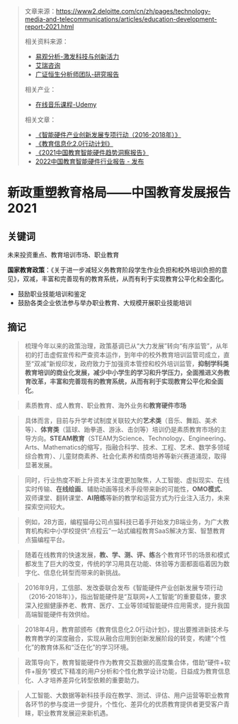 > 文章来源：https://www2.deloitte.com/cn/zh/pages/technology-media-and-telecommunications/articles/education-development-report-2021.html
>
> 相关资料来源：
>
> - [易观分析-激发科技与创新活力](https://www.analysys.cn/)
> - [艾瑞咨询](https://www.iresearch.com.cn/)
> - [广证恒生分析师团队-研究报告](http://www.yanjiubaogao.com/agency/g/guang_zheng_heng_sheng)
>
> 相关产业：
>
> - [在线音乐课程-Udemy](https://www.udemy.com/zh-cn/courses/music/)
>
> 相关文章：
>
> - [《智能硬件产业创新发展专项行动（2016-2018年）》](https://cingai.nankai.edu.cn/_upload/article/files/3f/30/8c0432ff45dc8e5f07f420f25c50/1e54ec6c-70e2-4983-a3da-65683d48c0b8.pdf)
> - [《教育信息化2.0行动计划》](http://www.moe.gov.cn/srcsite/A16/s3342/201804/t20180425_334188.html)
> - [《2021中国教育智能硬件趋势洞察报告》](https://ambchina.com/data/upload/image/20220226/2021%E5%B9%B4%E4%B8%AD%E5%9B%BD%E6%95%99%E8%82%B2%E6%99%BA%E8%83%BD%E7%A1%AC%E4%BB%B6%E8%B6%8B%E5%8A%BF%E6%B4%9E%E5%AF%9F-%E8%89%BE%E7%91%9E%E5%92%A8%E8%AF%A22021.pdf)
> - [2022中国教育智能硬件行业报告 - 发布](http://u.uin.com/ddm/uin_pic/ftp/7/14/202203012133220280/Umeeting20220301213322_605.pdf)

# 新政重塑教育格局——中国教育发展报告2021

## 关键词

未来投资重点、教育培训市场、职业教育

**国家教育政策**：《关于进一步减轻义务教育阶段学生作业负担和校外培训负担的意见》，双减，丰富和完善现有的教育系统，从而有利于实现教育公平化和全面化。

- 鼓励职业技能培训和鉴定
- 鼓励各类企业依法参与举办职业教育、大规模开展职业技能培训



## 摘记

> 梳理今年以来的政策治理，政策基调已从“大力发展”转向“有序监管”，从年初的打击虚假宣传和严查资本运作，到年中的校外教育培训监管司成立，直至“双减”新规印发，政府致力于加强资本管控和校外培训监管，**抑制学科类教育培训的商业化发展，减少中小学生的学习和升学压力，全面推进义务教育改革，丰富和完善现有的教育系统，从而有利于实现教育公平化和全面化**。

> 素质教育、成人教育、职业教育、海外业务和**教育硬件市场**

> 具体而言，目前与升学考试制度关联较大的**艺术类**（音乐、舞蹈、美术等）、**体育类**（篮球、跆拳道、游泳、击剑等）培训仍是素质教育市场的主导方向。**STEAM教育**（STEAM为Science、Technology、Engineering、Arts、Mathematics的缩写，指融合科学、技术、工程、艺术、数学多领域综合教育）、儿童财商素养、社会化素养和情商培养等新兴赛道涌现，取得显著发展。

> 同时，行业热度不断上升资本关注度更加聚焦，人工智能、虚拟现实、在线实时传输、**在线绘画**、辅助动画等技术手段带来新的可能性，**OMO模式**、双师课堂、翻转课堂、**AI陪练**等新的教学和运营方式为行业注入活力，未来探索空间较大。

> 例如，2B方面，编程猫母公司点猫科技已着手开始发力B端业务，为广大教育机构和中小学校提供“点程云”一站式编程教育SaaS解决方案、智慧教育点猫编程平台。

> 随着在线教育的快速发展，**教、学、测、评、练**各个教育环节的场景和模式都发生了巨大的改变，传统的学习用具在功能、体验等方面都面临着因为数字化、信息化转型而带来的新挑战。

> 2016年9月，工信部、发改委联合发布《智能硬件产业创新发展专项行动（2016-2018年）》，指出智能硬件是“互联网+人工智能”的重要载体，要求深入挖掘健康养老、教育、医疗、工业等领域智能硬件应用需求，提升我国高端智能硬件有效供给。

> 2018年4月，教育部颁布《教育信息化2.0行动计划》，提出要推进新技术与教育教学的深度融合，实现从融合应用到创新发展阶段的转变，构建“个性化”的教育体系和“泛在化”的学习环境。

> 政策导向下，教育智能硬件作为教育交互数据的高度集合体，借助“硬件+软件+服务”模式下精准的用户分析和个性化教学设计功能，日益成为教育信息化、人才培养差异化转型依赖的重要助力。

> 人工智能、大数据等新科技手段在教学、测试、评估、用户运营等职业教育各环节的参与度进一步提升，个性化、差异化的优质教育提供者更受客户青睐，职业教育发展迎来新机遇。